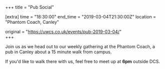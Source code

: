+++
title = "Pub Social"

[extra]
time = "18:30:00"
end_time = "2019-03-04T21:30:00Z"
location = "Phantom Coach, Canley"

original = "https://uwcs.co.uk/events/pub-2019-03-04/"    
+++

Join us as we head out to our weekly gathering at the Phantom Coach, a pub in Canley about a 15 minute walk from campus.

If you'd like to walk there with us, feel free to meet up at **6pm** outside DCS.

